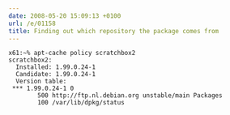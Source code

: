 ```yaml
---
date: 2008-05-20 15:09:13 +0100
url: /e/01158
title: Finding out which repository the package comes from
---
```



	x61:~% apt-cache policy scratchbox2
	scratchbox2:
	  Installed: 1.99.0.24-1
	  Candidate: 1.99.0.24-1
	  Version table:
	 *** 1.99.0.24-1 0
			500 http://ftp.nl.debian.org unstable/main Packages
			100 /var/lib/dpkg/status
